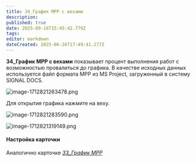 ```yaml
---
title: 34_График MPP с вехами 
description: 
published: true
date: 2025-09-16T15:45:42.779Z
tags: 
editor: markdown
dateCreated: 2025-06-26T17:49:41.277Z
---
```


**34\_График MPP с вехами** показывает процент выполнения работ с возможностью провалиться до графика. В качестве исходных данных используется файл формата MPP из MS Project, загруженный в систему SIGNAL DOCS.

![image-1712821263478.png](https://lh7-rt.googleusercontent.com/docsz/AD_4nXf5ArGU_9FAgXlJWEvqBpLthEC12Is1iMeQwTmtp0mGT7sT5NVKhzjVz7dOJNTJpp-90V0ua6S8KUGOKK5mkXdKP9cH3Oy76DaAjk58eSg-c0DjZkf6vLcIBqSgQ4fKqgJYQJVLcKoWE2CqPky9iA?key=yxUxS-UIPIWstwBoHlElWw)

Для открытия графика нажмите на веху.

![image-1712821283590.png](https://lh7-rt.googleusercontent.com/docsz/AD_4nXd4GW9ZBTjBrOSTyXSvMOE6_tMtaNnKa1L1kwx36xxZrbBn8VuYbQLx8u_g_WHxw17PtLx59GzYx41Y5csoFi-xLfAUWruwvM7ckNnft1bJEerZnaqYDAZsbaFHH1o8TpUYRy_8gx_KAPiCGlxf?key=yxUxS-UIPIWstwBoHlElWw)

![image-1712821319149.png](https://lh7-rt.googleusercontent.com/docsz/AD_4nXfJudD2dqZZ7CvbZm6siLeP4TOp4pph-HeWgTOl92ZXncTTr3PHyXdUM9Eq7Adb0S1nyJc6F1YGhxldJRvl7rHTYQVlwZgEbDkawx0lR7IiyVZtlfIO_TrjyJcvXFSvp2Q04k6OwsiwE3yrmeMdxg?key=yxUxS-UIPIWstwBoHlElWw)

#### Настройка карточки

Аналогично карточке [_33\_График МPP_](https://wiki.sgnl.pro/app/page/1EoBGk_faxI2tG6q8oGV67QfC6F_NwrPo7seIQw_ttG4)